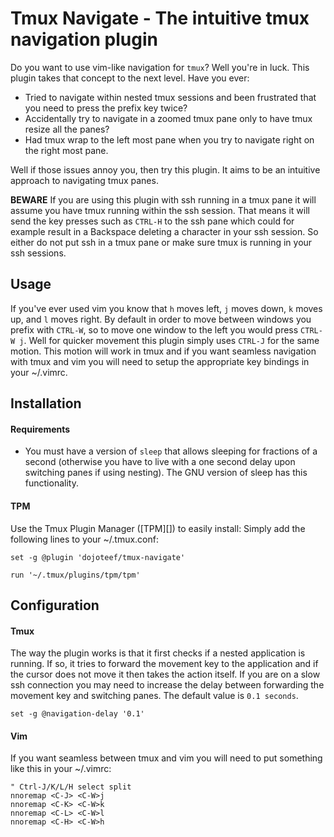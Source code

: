 Tmux Navigate - The intuitive tmux navigation plugin
==================

Do you want to use vim-like navigation for `tmux`? Well you're in luck. This
plugin takes that concept to the next level. Have you ever:

- Tried to navigate within nested tmux sessions and been frustrated that you
  need to press the prefix key twice? 
- Accidentally try to navigate in a zoomed tmux pane only to have tmux resize
  all the panes?
- Had tmux wrap to the left most pane when you try to navigate right on the
  right most pane.

Well if those issues annoy you, then try this plugin. It aims to be an
intuitive approach to navigating tmux panes.

**BEWARE** If you are using this plugin with ssh running in a tmux pane it will
assume you have tmux running within the ssh session. That means it will send
the key presses such as `CTRL-H` to the ssh pane which could for example result
in a Backspace deleting a character in your ssh session. So either do not put
ssh in a tmux pane or make sure tmux is running in your ssh sessions.

Usage
-----

If you've ever used vim you know that `h` moves left, `j` moves down, `k` moves
up, and `l` moves right. By default in order to move between windows you prefix
with `CTRL-W`, so to move one window to the left you would press `CTRL-W j`.
Well for quicker movement this plugin simply uses `CTRL-J` for the same motion.
This motion will work in tmux and if you want seamless navigation with tmux and
vim you will need to setup the appropriate key bindings in your ~/.vimrc.

Installation
------------

#### Requirements

- You must have a version of `sleep` that allows sleeping for fractions of a
  second (otherwise you have to live with a one second delay upon switching
  panes if using nesting). The GNU version of sleep has this functionality.

#### TPM

Use the Tmux Plugin Manager ([TPM][]) to easily install:
Simply add the following lines to your ~/.tmux.conf:

``` tmux
set -g @plugin 'dojoteef/tmux-navigate'

run '~/.tmux/plugins/tpm/tpm'
```

Configuration
-------------

#### Tmux

The way the plugin works is that it first checks if a nested application is
running. If so, it tries to forward the movement key to the application
and if the cursor does not move it then takes the action itself. If you are on
a slow ssh connection you may need to increase the delay between forwarding the
movement key and switching panes. The default value is `0.1 seconds`.

`set -g @navigation-delay '0.1'`

#### Vim

If you want seamless between tmux and vim you will need to put something like
this in your ~/.vimrc:

``` vim
" Ctrl-J/K/L/H select split
nnoremap <C-J> <C-W>j
nnoremap <C-K> <C-W>k
nnoremap <C-L> <C-W>l
nnoremap <C-H> <C-W>h
```

